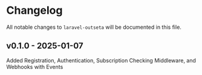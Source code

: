 # Changelog

All notable changes to `laravel-outseta` will be documented in this file.

## v0.1.0 - 2025-01-07

Added Registration, Authentication, Subscription Checking Middleware, and Webhooks with Events
